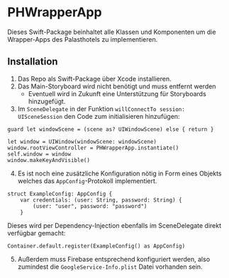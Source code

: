 # PHWrapperApp

Dieses Swift-Package beinhaltet alle Klassen und Komponenten um die Wrapper-Apps des Palasthotels zu implementieren.

## Installation

1. Das Repo als Swift-Package über Xcode installieren.
2. Das Main-Storyboard wird nicht benötigt und muss entfernt werden
	- Eventuell wird in Zukunft eine Unterstützung für Storyboards hinzugefügt.
3. Im `SceneDelegate` in der Funktion `willConnectTo session: UISceneSession` den Code zum initialisieren hinzufügen:

```
guard let windowScene = (scene as? UIWindowScene) else { return }
				
let window = UIWindow(windowScene: windowScene)
window.rootViewController = PHWrapperApp.instantiate()
self.window = window
window.makeKeyAndVisible()
```

4. Es ist noch eine zusätzliche Konfiguration nötig in Form eines Objekts welches das `AppConfig`-Protokoll implementiert.

```
struct ExampleConfig: AppConfig {
	var credentials: (user: String, password: String) {
		(user: "user", password: "password")
	}
```

Dieses wird per Dependency-Injection ebenfalls im SceneDelegate direkt verfügbar gemacht:

```
Container.default.register(ExampleConfig() as AppConfig)
```

5. Außerdem muss Firebase entsprechend konfiguriert werden, also zumindest die `GoogleService-Info.plist` Datei vorhanden sein.


